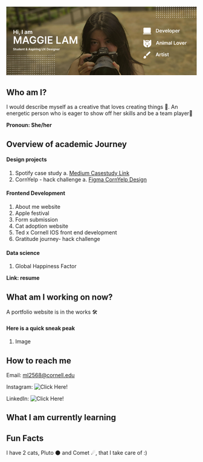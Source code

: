 ![profile banner](banner.jpg)

## Who am I? 
I would describe myself as a creative that loves creating things 🎨. An energetic person who is eager to show off her skills and be a team player💫

**Pronoun: She/her**

## Overview of academic Journey


#### Design projects 
1. Spotify case study
   a. [Medium Casestudy Link](https://medium.com/@ml2568/10c5e9f2eeb6#05c6-dfa9ee89282f)
3. CornYelp - hack challenge
   a. [Figma CornYelp Design](https://www.figma.com/file/FM3WnP3IRN6QCdUKiXI0Fy/CornYelp---Hack-Challenge-App?type=design&node-id=0%3A1&mode=design&t=lim5EOd0z4riWJCl-1)

#### Frontend Development 
1. About me website
2. Apple festival
3. Form submission 
4. Cat adoption website
5. Ted x Cornell
IOS front end development 
1. Gratitude journey- hack challenge 

#### Data science
1. Global Happiness Factor 

**Link: resume**

## What am I working on now? 
A portfolio website is in the works 🛠️
#### Here is a quick sneak peak 
1. Image

## How to reach me 
Email: <ml2568@cornell.edu>

Instagram: ![Click Here!](https://www.instagram.com/_maggie.lam/?hl=en)

LinkedIn: ![Click Here!](https://www.linkedin.com/in/maggie-lam-368150247/)

## What I am currently learning


## Fun Facts
I have 2 cats, Pluto 🌑 and Comet ☄, that I take care of :)


